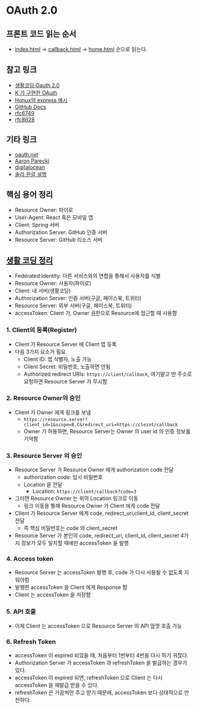 # OAuth 2.0

## 프론트 코드 읽는 순서

- [index.html](./src/main/resources/static/index.html) -> [callback.html](./src/main/resources/static/callback.html) -> [home.html](./src/main/resources/static/home.html) 순으로 읽는다.

## 참고 링크

- [생활코딩 Oauth 2.0](https://opentutorials.org/course/3405)
- [K 가 구현한 OAuth](https://github.com/bong6981/OAuthStudy/tree/k)
- [Honux의 express 예시](https://github.com/honux77/oauth2-node)
- [GitHub Docs](https://docs.github.com/en/developers/apps/authorizing-oauth-apps)
- [rfc6749](https://datatracker.ietf.org/doc/html/rfc6749#section-4.1)
- [rfc8628](https://datatracker.ietf.org/doc/html/rfc8628)

## 기타 링크

- [oauth.net](https://oauth.net/2/)
- [Aaron Parecki](https://aaronparecki.com/oauth-2-simplified/)
- [digitalocean](https://www.digitalocean.com/community/tutorials/an-introduction-to-oauth-2)
- [솔라 한글 설명](https://gist.github.com/blossun/5057cf64f85b809fd76c1c1c750e8cdf)

## 핵심 용어 정리

- Resource Owner: 파이로
- User-Agent: React 혹은 모바일 앱
- Client: Spring 서버
- Authorization Server: GitHub 인증 서버
- Resource Server: GitHub 리소스 서버

## [생활 코딩 정리](https://opentutorials.org/course/3405)

- Federated Identity: 다른 서비스와의 연합을 통해서 사용자를 식별
- Resource Owner: 사용자(파이로)
- Client: 내 서버(생활코딩)
- Authorization Server: 인증 서버(구글, 페이스북, 트위터)
- Resource Server: 외부 서버(구글, 페이스북, 트위터)
- accessToken: Client 가, Owner 권한으로 Resource에 접근할 때 사용함

### 1. Client의 등록(Register)

- Client 가 Resource Server 에 Client 앱 등록
- 다음 3가지 요소가 필요
  - Client ID: 앱 식별자, 노출 가능
  - Client Secret: 비밀번호, 노출하면 안됨
  - Authorized redirect URIs: `https://client/callback`, 여기말고 딴 주소로 요청하면 Resource Server 가 무시함

### 2. Resource Owner의 승인

- Client 가 Owner 에게 링크를 보냄
  - `https://resource.server?client_id=1&scope=B,C&redirect_uri=https://cleint/callback`
  - Owner 가 허용하면, Resource Server는 Owner 의 user id 의 인증 정보를 기억함

### 3. Resource Server 의 승인

- Resource Server 가 Resource Owner 에게 authorization code 전달
  - authorization code: 임시 비밀번호
  - Location 을 전달
    - Location: `https://client/callback?code=3`
- 그러면 Resource Owner 는 위의 Location 링크로 이동
  - 링크 이동을 통해 Resource Owner 가 Client 에게 code 전달
- Client 가 Resource Server 에게 code, redirect_uri,client_id, client_secret 전달
  - 즉 핵심 비밀번호는 code 와 client_secret
- Resource Server 가 본인의 code, redirect_uri, client_id, client_secret 4가지 정보가 모두 일치할 때에만 accessToken 을 발행

### 4. Access token

- Resource Server 는 accessToken 발행 후, code 가 다시 사용될 수 없도록 지워야함
- 발행한 accessToken 을 Client 에게 Response 함
- Client 는 accessToken 을 저장함

### 5. API 호출

- 이제 Client 는 accessToken 으로 Resource Server 의 API 맘껏 호출 가능

### 6. Refresh Token

- accessToken 이 expired 되었을 때, 처음부터 1번부터 4번을 다시 하기 귀찮다.
- Authorization Server 가 accessToken 과 refreshToken 을 발급하는 경우가 있다.
- accessToken 이 expired 되면, refreshToken 으로 Client 는 다시 accessToken 을 재발급 받을 수 있다.
- refreshToken 은 가끔씩만 주고 받기 때문에, accessToken 보다 상대적으로 안전하다.

